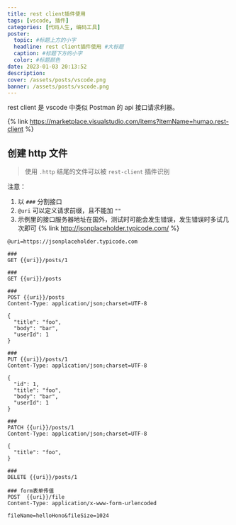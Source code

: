 ```yaml
---
title: rest client插件使用
tags: [vscode, 插件]
categories: [代码人生, 编码工具]
poster:
  topic: #标题上方的小字
  headline: rest client插件使用 #大标题
  caption: #标题下方的小字
  color: #标题颜色
date: 2023-01-03 20:13:52
description:
cover: /assets/posts/vscode.png
banner: /assets/posts/vscode.png
---
```


rest client 是 vscode 中类似 Postman 的 api 接口请求利器。

<!-- more -->

{% link https://marketplace.visualstudio.com/items?itemName=humao.rest-client %}

## 创建 http 文件

> 使用 `.http` 结尾的文件可以被 `rest-client` 插件识别

注意：

1. 以 `###` 分割接口
2. `@uri` 可以定义请求前缀，且不能加 `""`
3. 示例里的接口服务器地址在国外，测试时可能会发生错误，发生错误时多试几次即可
   {% link http://jsonplaceholder.typicode.com/ %}

```http api.http
@uri=https://jsonplaceholder.typicode.com

###
GET {{uri}}/posts/1

###
GET {{uri}}/posts

###
POST {{uri}}/posts
Content-Type: application/json;charset=UTF-8

{
  "title": "foo",
  "body": "bar",
  "userId": 1
}

###
PUT {{uri}}/posts/1
Content-Type: application/json;charset=UTF-8

{
  "id": 1,
  "title": "foo",
  "body": "bar",
  "userId": 1
}

###
PATCH {{uri}}/posts/1
Content-Type: application/json;charset=UTF-8

{
  "title": "foo",
}

###
DELETE {{uri}}/posts/1

### form表单传值
POST  {{uri}}/file
Content-Type: application/x-www-form-urlencoded

fileName=helloHono&fileSize=1024
```
